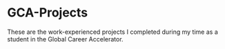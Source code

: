 # GCA-Projects
These are the work-experienced projects I completed during my time as a student in the Global Career Accelerator.
